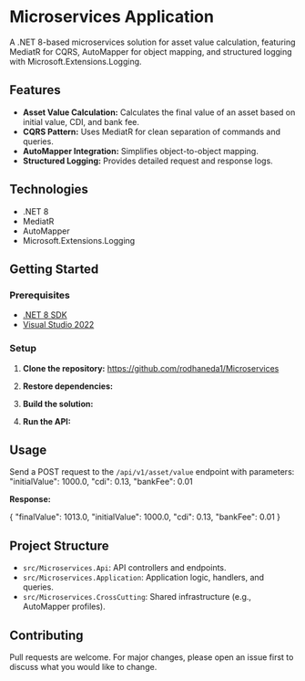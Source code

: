 # Microservices Application

A .NET 8-based microservices solution for asset value calculation, featuring MediatR for CQRS, AutoMapper for object mapping, and structured logging with Microsoft.Extensions.Logging.

## Features

- **Asset Value Calculation:** Calculates the final value of an asset based on initial value, CDI, and bank fee.
- **CQRS Pattern:** Uses MediatR for clean separation of commands and queries.
- **AutoMapper Integration:** Simplifies object-to-object mapping.
- **Structured Logging:** Provides detailed request and response logs.

## Technologies

- .NET 8
- MediatR
- AutoMapper
- Microsoft.Extensions.Logging

## Getting Started

### Prerequisites

- [.NET 8 SDK](https://dotnet.microsoft.com/download/dotnet/8.0)
- [Visual Studio 2022](https://visualstudio.microsoft.com/vs/)

### Setup

1. **Clone the repository:**
   https://github.com/rodhaneda1/Microservices

3. **Restore dependencies:**


4. **Build the solution:**
   

5. **Run the API:**
   

## Usage

Send a POST request to the `/api/v1/asset/value` endpoint with parameters: "initialValue": 1000.0, "cdi": 0.13, "bankFee": 0.01 


**Response:**

{ "finalValue": 1013.0, "initialValue": 1000.0, "cdi": 0.13, "bankFee": 0.01 }   

## Project Structure

- `src/Microservices.Api`: API controllers and endpoints.
- `src/Microservices.Application`: Application logic, handlers, and queries.
- `src/Microservices.CrossCutting`: Shared infrastructure (e.g., AutoMapper profiles).

## Contributing

Pull requests are welcome. For major changes, please open an issue first to discuss what you would like to change.
